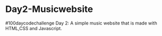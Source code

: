 # Day2-Musicwebsite
#100daycodechallenge Day 2: A simple music website that is made with HTML,CSS and Javascript.
